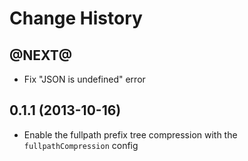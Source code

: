 # Change History

## @NEXT@

- Fix "JSON is undefined" error


## 0.1.1 (2013-10-16)

- Enable the fullpath prefix tree compression with the `fullpathCompression` config
